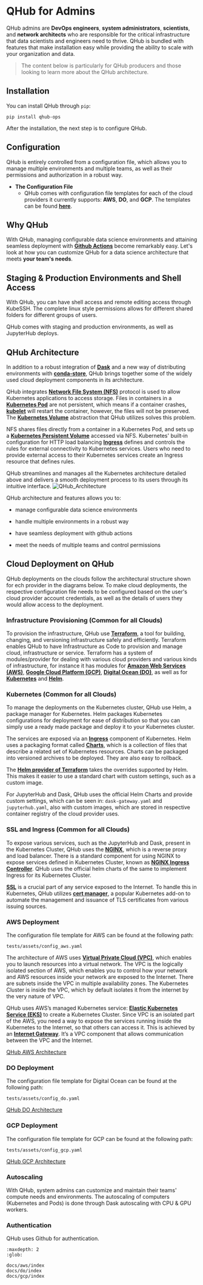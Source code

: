 # **QHub for Admins**

QHub admins are **DevOps engineers**, **system administrators**, **scientists**, and **network architects** who are responsible for the critical infrastructure that data scientists and engineers need to thrive. QHub is bundled with features that make installation easy while providing the ability to scale with your organization and data.

> The content below is particularly for QHub producers and those looking to learn more about the QHub architecture.

## Installation

You can install QHub through `pip`:

    pip install qhub-ops

After the installation, the next step is to configure QHub.

## Configuration

QHub is entirely controlled from a configuration file, which allows you to manage multiple environments and multiple teams, as well as their permissions and authorization in a robust way.

+ **The Configuration File**
  + QHub comes with configuration file templates for each of the cloud providers it currently supports: **AWS**, **DO**, and **GCP**. The templates can be found [**here**]('#').
  
## Why QHub

With QHub, managing configurable data science environments and attaining seamless deployment with [**Github Actions**](https://github.com/marketplace/actions/deployment-action) become remarkably easy. Let's look at how you can customize QHub for a data science architecture that meets  **your team's needs**.

## Staging & Production Environments and Shell Access

With QHub, you can have shell access and remote editing access through KubeSSH. The complete linux style permissions allows for different shared folders for different groups of users.

QHub comes with staging and production environments, as well as JupyterHub deploys.

## QHub Architecture

 In addition to a robust integration of [**Dask**](https://dask.org/) and a new way of distributing environments with [**conda-store**](https://github.com/quansight/conda-store), QHub brings together some of the widely used cloud deployment components in its architecture.

 QHub integrates [**Network File System (NFS)**](https://en.wikipedia.org/wiki/Network_File_System) protocol is used to allow Kubernetes applications to access storage. Files in containers in a [**Kubernetes Pod**](https://kubernetes.io/docs/concepts/workloads/pods/pod/) are not persistent, which means if a container crashes, [**kubelet**](https://kubernetes.io/docs/reference/command-line-tools-reference/kubelet/#:~:text=Synopsis,object%20that%20describes%20a%20pod) will restart the container, however, the files will not be preserved. The [**Kubernetes Volume**](https://kubernetes.io/docs/concepts/storage/volumes/#types-of-volumes) abstraction that QHub utilizes solves this problem.

NFS shares files directly from a container in a Kubernetes Pod, and sets up a [**Kubernetes Persistent Volume**](https://kubernetes.io/docs/concepts/storage/persistent-volumes/) accessed via NFS. Kubernetes' built‑in configuration for HTTP load balancing [**Ingress**](https://kubernetes.io/docs/concepts/services-networking/ingress/) defines and controls the rules for external connectivity to Kubernetes services. Users who need to provide external access to their Kubernetes services create an Ingress resource that defines rules.

QHub streamlines and manages all the Kubernetes architecture detailed above and delivers a smooth deployment process to its users through its intuitive interface.
![QHub_Architecture](../images/high_level_architecture.png)

QHub architecture and features allows you to:

+ manage configurable data science environments

+ handle multiple environments in a robust way

+ have seamless deployment with github actions

+ meet the needs of multiple teams and control permissions

## Cloud Deployment on QHub

QHub deployments on the clouds follow the architectural structure shown for ech provider in the diagrams below. To make cloud deployments, the respective configuration file needs to be configured based on the user's cloud provider account credentials, as well as the details of users they would allow access to the deployment.

### Infrastructure Provisioning (Common for all Clouds)

To provision the infrastructure, QHub use [**Terraform**](https://www.terraform.io/), a tool for building, changing, and versioning infrastructure safely and efficiently. Terraform enables QHub to have Infrastructure as Code to provision and manage cloud, infrastructure or service. Terraform has a system of modules/provider for dealing with various cloud providers and various kinds of infrastructure, for instance it has modules for [**Amazon Web Services (AWS)**](https://aws.amazon.com/), [**Google Cloud Platform (GCP)**](https://cloud.google.com/gcp/?utm_source=google&utm_medium=cpc&utm_campaign=na-US-all-en-dr-bkws-all-all-trial-e-dr-1009135&utm_content=text-ad-lpsitelinkCCexp2-any-DEV_c-CRE_113120492887-ADGP_Hybrid+%7C+AW+SEM+%7C+BKWS+%7C+US+%7C+en+%7C+EXA+~+Google+Cloud+Platform-KWID_43700009942847400-kwd-26415313501&utm_term=KW_google%20cloud%20platform-ST_google+cloud+platform&gclid=CjwKCAjw9vn4BRBaEiwAh0muDLoAixDimMW9Sq12jfyBy6dMzxOU7ZW6-w44qWTJo-zRdpnBojzbexoCNGsQAvD_BwE), [**Digital Ocean (DO)**](https://www.digitalocean.com/), as well as for [**Kubernetes**](https://kubernetes.io/) and [**Helm**](https://helm.sh/).

### Kubernetes (Common for all Clouds)

To manage the deployments on the Kubernetes cluster, QHub use Helm, a package manager for Kubernetes. Helm packages Kubernetes configurations for deployment for ease of distribution so that you can simply use a ready made package and deploy it to your Kubernetes cluster.

The services are exposed via an [**Ingress**](https://kubernetes.io/docs/concepts/services-networking/ingress/) component of Kubernetes. Helm uses a packaging format called [**Charts**](https://helm.sh/docs/topics/charts/), which is a collection of files that describe a related set of Kubernetes resources. Charts can be packaged into versioned archives to be deployed. They are also easy to rollback.

The [**Helm provider of Terraform**](https://github.com/hashicorp/terraform-provider-helm) takes the overrides supported by Helm. This makes it easier to use a standard chart with custom settings, such as a custom image.

For JupyterHub and Dask, QHub uses the official Helm Charts and provide custom settings, which can be seen in: `dask-gateway.yaml` and `jupyterhub.yaml`, also with custom images, which are stored in respective container registry of the cloud provider uses.

### SSL and Ingress (Common for all Clouds)

To expose various services, such as the JupyterHub and Dask, present in the Kubernetes Cluster, QHub uses the [**NGINX**](https://kubernetes.github.io/ingress-nginx/), which is a reverse proxy and load balancer. There is a standard component for using NGINX to expose services defined in Kubernetes Cluster, known as [**NGINX Ingress Controller**](https://github.com/kubernetes/ingress-nginx). QHub uses the official helm charts of the same to implement Ingress for its Kubernetes Cluster.

[**SSL**](https://www.ssl.com/faqs/faq-what-is-ssl/) is a crucial part of any service exposed to the Internet. To handle this in Kubernetes, QHub utilizes [**cert manager**](https://github.com/jetstack/cert-manager), a popular Kubernetes add-on to automate the management and issuance of TLS certificates from various issuing sources.



### AWS Deployment

The configuration file template for AWS can be found at the following path:

    tests/assets/config_aws.yaml

The architecture of AWS uses [**Virtual Private Cloud (VPC)**](https://docs.aws.amazon.com/vpc/latest/userguide/what-is-amazon-vpc.html), which enables you to launch resources into a virtual network. The VPC is the logically isolated section of AWS, which enables you to control how your network and AWS resources inside your network are exposed to the Internet. There are subnets inside the VPC in multiple availability zones. The Kubernetes Cluster is inside the VPC, which by default isolates it from the internet by the very nature of VPC.

QHub uses AWS’s managed Kubernetes service: [**Elastic Kubernetes Service (EKS)**](https://aws.amazon.com/eks/) to create a Kubernetes Cluster. Since VPC is an isolated part of the AWS, you need a way to expose the services running inside the Kubernetes to the Internet, so that others can access it. This is achieved by an [**Internet Gateway**](https://docs.aws.amazon.com/vpc/latest/userguide/VPC_Internet_Gateway.html). It’s a VPC component that allows communication between the VPC and the Internet.

[QHub AWS Architecture](#)

### DO Deployment

The configuration file template for Digital Ocean can be found at the following path:

    tests/assets/config_do.yaml

[QHub DO Architecture](#)

### GCP Deployment

The configuration file template for GCP can be found at the following path:

    tests/assets/config_gcp.yaml

[QHub GCP Architecture](#)

### Autoscaling

With QHub, system admins can customize and maintain their teams' compute needs and environments. The autoscaling of computers (Kubernetes and Pods) is done through Dask autoscaling with CPU & GPU workers.

### Authentication

QHub uses Github for authentication.

```{toctree}
:maxdepth: 2
:glob:

docs/aws/index
docs/do/index
docs/gcp/index
```
